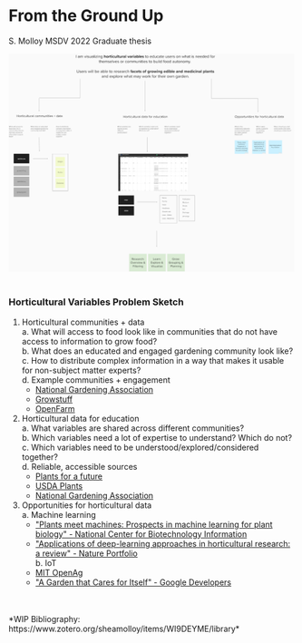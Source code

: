 # From the Ground Up
S. Molloy MSDV 2022 Graduate thesis

![Horticultural Variables Problem Sketch](/MS2_Spring2022_ResearchProblem_Molloy.png)
 <br>
 <br>
### Horticultural Variables Problem Sketch
1. Horticultural communities + data <br>
  a. What will access to food look like in communities that do not have access to information to grow food? <br>
  b. What does an educated and engaged gardening community look like? <br>
  c. How to distribute complex information in a way that makes it usable for non-subject matter experts? <br>
  d. Example communities + engagement <br>
    - [National Gardening Association](https://garden.org/)
    - [Growstuff](https://www.growstuff.org/)
    - [OpenFarm](https://openfarm.cc/)
2. Horticultural data for education <br>
  a. What variables are shared across different communities? <br>
  b. Which variables need a lot of expertise to understand? Which do not? <br>
  c. Which variables need to be understood/explored/considered together? <br>
  d. Reliable, accessible sources <br>
    - [Plants for a future](https://pfaf.org/user/Default.aspx)
    - [USDA Plants](https://plants.sc.egov.usda.gov/home/)
    - [National Gardening Association](https://garden.org/plants)
3. Opportunities for horticultural data <br>
  a. Machine learning <br>
    - ["Plants meet machines: Prospects in machine learning for plant biology" - National Center for Biotechnology Information](https://www.ncbi.nlm.nih.gov/pmc/articles/PMC7328654/)
    - ["Applications of deep-learning approaches in horticultural research: a review" - Nature Portfolio](https://www.nature.com/articles/s41438-021-00560-9) <br>
  b. IoT <br>
    - [MIT OpenAg](https://openagriculturefoundation.github.io/)
    - ["A Garden that Cares for Itself" - Google Developers](https://medium.com/google-developers/building-a-garden-that-cares-for-itself-9918a3d3be7)
 <br>
 <br>
 *WIP Bibliography: https://www.zotero.org/sheamolloy/items/WI9DEYME/library*
